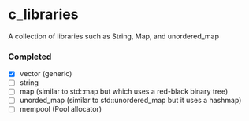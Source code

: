 # c_libraries
A collection of libraries such as String, Map, and unordered_map

### Completed
 - [X] vector (generic)
 - [ ] string
 - [ ] map (similar to std::map but which uses a red-black binary tree)
 - [ ] unorded_map (similar to std::unordered_map but it uses a hashmap)
 - [ ] mempool (Pool allocator)
